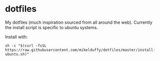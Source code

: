 # dotfiles

My dotfiles (much inspiration sourced from all around the web). Currently the install script is specific to ubuntu systems.

Install with:
```
sh -c "$(curl -fsSL https://raw.githubusercontent.com/mikelduffy/dotfiles/master/install-ubuntu.sh)"
```
